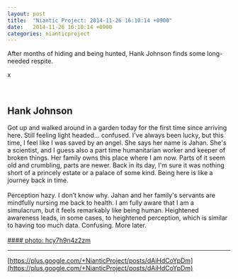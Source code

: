```yaml
---
layout: post
title:  "Niantic Project: 2014-11-26 16:10:14 +0900"
date:   2014-11-26 16:10:14 +0900
categories: nianticproject
---
```

After months of hiding and being hunted, Hank Johnson finds some long-needed respite.

x<div class="shared"><br /><h2>Hank Johnson</h2>Got up and walked around in a garden today for the first time since arriving here. Still feeling light headed... confused. I've always been lucky, but this time, I feel like I was saved by an angel. She says her name is Jahan. She's a scientist, and I guess also a part time humanitarian worker and keeper of broken things. Her family owns this place where I am now. Parts of it seem old and crumbling, parts are newer. Back in its day, I'm sure it was nothing short of a princely estate or a palace of some kind. Being here is like a journey back in time.<br /><br />Perception hazy. I don’t know why. Jahan and her family's servants are mindfully nursing me back to health. I am fully aware that I am a simulacrum, but it feels remarkably like being human. Heightened awareness leads, in some cases, to heightened perception, which is similar to having too much data. Confusing. More later.<br /><br /></div>
[#### photo: hcy7h9n4z2zm](https://lh5.googleusercontent.com/-x9YF25okeJo/VHV4a3wU1SI/AAAAAAAABxc/_-HcsmfN0yI/Jahan.jpg "")
- - -
[https://plus.google.com/+NianticProject/posts/dAiHdCoYpDm](https://plus.google.com/+NianticProject/posts/dAiHdCoYpDm)
